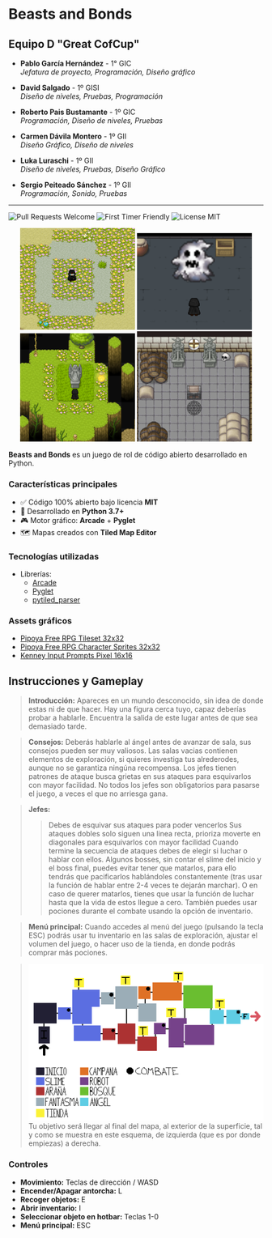 # Beasts and Bonds

## Equipo D "Great CofCup"

- **Pablo García Hernández** - 1° GIC  
  _Jefatura de proyecto, Programación, Diseño gráfico_
  
- **David Salgado** - 1º GISI  
  _Diseño de niveles, Pruebas, Programación_
  
- **Roberto Pais Bustamante** - 1º GIC  
  _Programación, Diseño de niveles, Pruebas_
  
- **Carmen Dávila Montero** - 1º GII  
  _Diseño Gráfico, Diseño de niveles_
  
- **Luka Luraschi** - 1º GII  
  _Diseño de niveles, Pruebas, Diseño Gráfico_
  
- **Sergio Peiteado Sánchez** - 1º GII  
  _Programación, Sonido, Pruebas_

---

![Pull Requests Welcome](https://img.shields.io/badge/PRs-welcome-success)
![First Timer Friendly](https://img.shields.io/badge/First%20Timer-friendly-informational)
![License MIT](https://img.shields.io/badge/license-MIT-success)

<p align="center">
  <img src="/screenshot3.png" width="45%" />
  <img src="/screenshot.png" width="45%" /> 
  <br />
  <img src="/screenshot1.png" width="45%" />
  <img src="/screenshot2.png" width="45%" />
</p>

**Beasts and Bonds** es un juego de rol de código abierto desarrollado en Python.

### Características principales
- ✅ Código 100% abierto bajo licencia **MIT**
- 🐍 Desarrollado en **Python 3.7+**
- 🎮 Motor gráfico: **Arcade** + **Pyglet**
- 🗺️ Mapas creados con **Tiled Map Editor**

### Tecnologías utilizadas
- Librerías:
  - [Arcade](https://github.com/pythonarcade/arcade)
  - [Pyglet](https://github.com/pyglet/pyglet)
  - [pytiled_parser](https://github.com/pythonarcade/pytiled_parser)
  
### Assets gráficos
- [Pipoya Free RPG Tileset 32x32](https://pipoya.itch.io/pipoya-rpg-tileset-32x32)
- [Pipoya Free RPG Character Sprites 32x32](https://pipoya.itch.io/pipoya-free-rpg-character-sprites-32x32)
- [Kenney Input Prompts Pixel 16x16](https://kenney.nl/assets/input-prompts-pixel-16)

## Instrucciones y Gameplay

> **Introducción:** Apareces en un mundo desconocido, sin idea de 
> donde estas ni de que hacer. Hay una figura cerca tuyo, capaz 
> deberías probar a hablarle. Encuentra la salida de este lugar 
> antes de que sea demasiado tarde.

> **Consejos:** Deberás hablarle al ángel antes de avanzar de sala, 
> sus consejos pueden ser muy valiosos. Las salas vacias contienen 
> elementos de exploración, si quieres investiga tus alrederodes, 
> aunque no se garantiza ningúna recompensa. Los jefes tienen patrones
> de ataque busca grietas en sus ataques para esquivarlos con mayor 
> facilidad. No todos los jefes son obligatorios para pasarse el juego,
> a veces el que no arriesga gana.

> **Jefes:**
>> Debes de esquivar sus ataques para poder vencerlos
>> Sus ataques dobles solo siguen una linea recta, prioriza 
> moverte en diagonales para esquivarlos con mayor facilidad
> Cuando termine la secuencia de ataques debes de elegir si luchar o hablar con ellos.
>> Algunos bosses, sin contar el slime del inicio y el boss final, puedes evitar tener que matarlos,
> para ello tendrás que pacificarlos hablándoles constantemente (tras usar la función de hablar entre
> 2-4 veces te dejarán marchar). O en caso de querer matarlos, tienes que usar la función de luchar
> hasta que la vida de estos llegue a cero.
>> También puedes usar pociones durante el combate usando la opción de inventario.

> **Menú principal:**
> Cuando accedes al menú del juego (pulsando la tecla ESC) podrás usar tu inventario en las
> salas de exploración, ajustar el volumen del juego, o hacer uso de la tienda, en donde podrás
> comprar más pociones.

> ![Mapa.png](Mapa.png)
> Tu objetivo será llegar al final del mapa, al exterior de la superficie, tal y como se muestra en este esquema, de izquierda (que es por donde empiezas) a derecha.
>
> 
### Controles
- **Movimiento:** Teclas de dirección / WASD
- **Encender/Apagar antorcha:** L
- **Recoger objetos:** E
- **Abrir inventario:** I
- **Seleccionar objeto en hotbar:** Teclas 1-0
- **Menú principal:** ESC
